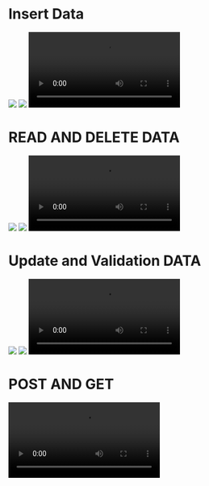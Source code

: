 <h1> Insert Data </h1>
<img src ="https://github.com/user-attachments/assets/8e635c2c-70bc-4dce-84fe-bbfe34b3ee2f">
<img src ="https://github.com/user-attachments/assets/1a1d6964-c699-4435-8750-3e1bc5b03dfb">

<video src="https://github.com/user-attachments/assets/b9738458-36b2-4a97-afa1-efcc5c15b99a">
</video

#

<h1> READ AND DELETE DATA</h1>

<img src ="https://github.com/user-attachments/assets/d9b40360-d52a-444a-80c4-f8e0c4e0017c">
<img src ="https://github.com/user-attachments/assets/7fbbc3f7-0ad8-4b86-b2e5-88f5da91d0fc">

<video src="https://github.com/user-attachments/assets/67170b56-1d35-4569-9f29-04251fdd9319">
</video>


#

<h1> Update and Validation DATA</h1>



<img src ="https://github.com/user-attachments/assets/f4608fc2-a1bb-4e7b-907d-ed61a612022a">
<img src ="https://github.com/user-attachments/assets/91ee37f3-819d-499d-9774-89dd090a315e">

<video src="https://github.com/user-attachments/assets/43371034-c8fd-4dd4-ad58-2dcc260b27b7">
</video>

#
<h1>POST AND GET </h1>
<video src="https://github.com/user-attachments/assets/ab315340-4071-4280-b65a-4dacf1d1804a">
</video>



